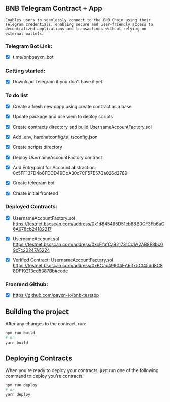 ## BNB Telegram Contract + App
```
Enables users to seamlessly connect to the BNB Chain using their Telegram credentials, enabling secure and user-friendly access to decentralized applications and transactions without relying on external wallets.
```
### Telegram Bot Link:
- [x] t.me/bnbpayxn_bot

### Getting started:
- [x] Download Telegram if you don't have it yet


### To do list
- [x] Create a fresh new dapp using create contract as a base
- [x] Update package and use viem to deploy scripts
- [x] Create contracts directory and build UsernameAccountFactory.sol
- [x] Add .env, hardhatconfig.ts, tsconfig.json
- [x] Create scripts directory
- [x] Deploy UsernameAccountFactory contract
- [x] Add Entrypoint for Account abstraction: 0x5FF137D4b0FDCD49DcA30c7CF57E578a026d2789
- [x] Create telegram bot 
- [x] Create initial frontend


### Deployed Contracts:
- [x] UsernameAccountFactory.sol
https://testnet.bscscan.com/address/0x1d845465D51cb68B0CF3Fb6aC6A978cb24182217

- [x] UsernameAccount.sol
https://testnet.bscscan.com/address/0xcFfafCa921731Cc1A2AB8E8bc09c7c22247A5224

- [x] Verified Contract: UsernameAccountFactory.sol
https://testnet.bscscan.com/address/0xBCac49904EA6375Cf45dd8C88DF19213cd5387Bb#code

### Frontend Github:
- [x] https://github.com/payxn-io/bnb-testapp



## Building the project

After any changes to the contract, run:

```bash
npm run build
# or
yarn build
```

## Deploying Contracts

When you're ready to deploy your contracts, just run one of the following command to deploy you're contracts:

```bash
npm run deploy
# or
yarn deploy
```
